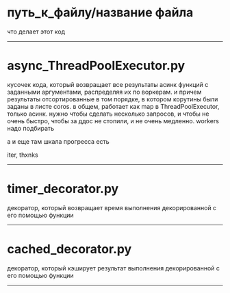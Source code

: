 # путь_к_файлу/название файла

что делает этот код

  ----

# async_ThreadPoolExecutor.py

кусочек кода, который возвращает все результаты асинк функций с заданными аргументами, распределяя их по воркерам. и причем результаты отсортированные в том порядке, в котором корутины были заданы в листе coros. в общем, работает как map в ThreadPoolExecutor, только асинк. нужно чтобы сделать несколько запросов, и чтобы не очень быстро, чтобы за ддос не стопили, и не очень медленно. workers надо подбирать

а и еще там шкала прогресса есть

iter, thxnks

   ----

# timer_decorator.py

декоратор, который возвращает время выполнения декорированной с его помощью функции

   ----

# cached_decorator.py

декоратор, который кэширует результат выполнения декорированной с его помощью функции

   ----
